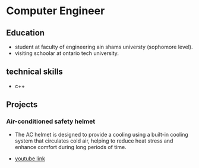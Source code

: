 # Computer Engineer



## Education

- student at faculty of engineering ain shams universty (sophomore level).
- visiting schoolar at ontario tech university.

## technical skills

- c++ 

## Projects
### Air-conditioned safety helmet
- The  AC helmet is designed to provide a cooling using a built-in cooling system that circulates cold air, helping to reduce heat stress and enhance comfort during long periods of time. 

  
- [youtube link](https://youtu.be/OSGUbn5lDpQ)

